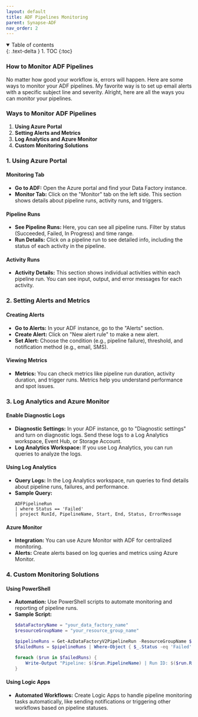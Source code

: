 ```yaml
---
layout: default
title: ADF Pipelines Monitoring
parent: Synapse-ADF
nav_order: 2
---
```


<details open markdown="block">
  <summary>
    Table of contents
  </summary>
  {: .text-delta }
1. TOC
{:toc}
</details>

### How to Monitor ADF Pipelines

No matter how good your workflow is, errors will happen. Here are some ways to monitor your ADF pipelines. My favorite way is to set up email alerts with a specific subject line and severity. Alright, here are all the ways you can monitor your pipelines.

### Ways to Monitor ADF Pipelines

1. **Using Azure Portal**
2. **Setting Alerts and Metrics**
3. **Log Analytics and Azure Monitor**
4. **Custom Monitoring Solutions**

### 1. Using Azure Portal

#### Monitoring Tab

- **Go to ADF:** Open the Azure portal and find your Data Factory instance.
- **Monitor Tab:** Click on the "Monitor" tab on the left side. This section shows details about pipeline runs, activity runs, and triggers.

#### Pipeline Runs

- **See Pipeline Runs:** Here, you can see all pipeline runs. Filter by status (Succeeded, Failed, In Progress) and time range.
- **Run Details:** Click on a pipeline run to see detailed info, including the status of each activity in the pipeline.

#### Activity Runs

- **Activity Details:** This section shows individual activities within each pipeline run. You can see input, output, and error messages for each activity.

### 2. Setting Alerts and Metrics

#### Creating Alerts

- **Go to Alerts:** In your ADF instance, go to the "Alerts" section.
- **Create Alert:** Click on "New alert rule" to make a new alert.
- **Set Alert:** Choose the condition (e.g., pipeline failure), threshold, and notification method (e.g., email, SMS).

#### Viewing Metrics

- **Metrics:** You can check metrics like pipeline run duration, activity duration, and trigger runs. Metrics help you understand performance and spot issues.

### 3. Log Analytics and Azure Monitor

#### Enable Diagnostic Logs

- **Diagnostic Settings:** In your ADF instance, go to "Diagnostic settings" and turn on diagnostic logs. Send these logs to a Log Analytics workspace, Event Hub, or Storage Account.
- **Log Analytics Workspace:** If you use Log Analytics, you can run queries to analyze the logs.

#### Using Log Analytics

- **Query Logs:** In the Log Analytics workspace, run queries to find details about pipeline runs, failures, and performance.
- **Sample Query:**
  ```kusto
  ADFPipelineRun
  | where Status == 'Failed'
  | project RunId, PipelineName, Start, End, Status, ErrorMessage
  ```

#### Azure Monitor

- **Integration:** You can use Azure Monitor with ADF for centralized monitoring.
- **Alerts:** Create alerts based on log queries and metrics using Azure Monitor.

### 4. Custom Monitoring Solutions

#### Using PowerShell

- **Automation:** Use PowerShell scripts to automate monitoring and reporting of pipeline runs.
- **Sample Script:**
  ```powershell
  $dataFactoryName = "your_data_factory_name"
  $resourceGroupName = "your_resource_group_name"

  $pipelineRuns = Get-AzDataFactoryV2PipelineRun -ResourceGroupName $resourceGroupName -DataFactoryName $dataFactoryName
  $failedRuns = $pipelineRuns | Where-Object { $_.Status -eq 'Failed' }
  
  foreach ($run in $failedRuns) {
      Write-Output "Pipeline: $($run.PipelineName) | Run ID: $($run.RunId) | Status: $($run.Status)"
  }
  ```

#### Using Logic Apps

- **Automated Workflows:** Create Logic Apps to handle pipeline monitoring tasks automatically, like sending notifications or triggering other workflows based on pipeline statuses.
